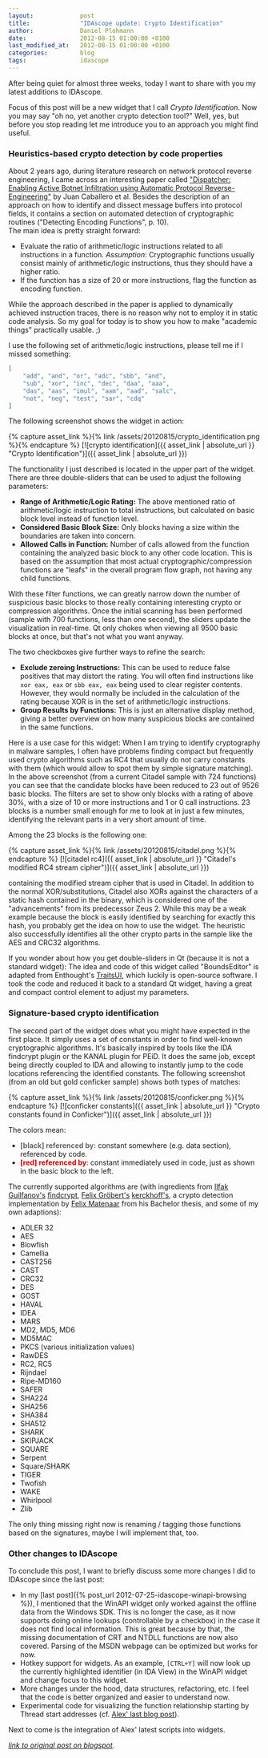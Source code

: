 ```yaml
---
layout:             post
title:              "IDAscope update: Crypto Identification"
author:             Daniel Plohmann
date:               2012-08-15 01:00:00 +0100
last_modified_at:   2012-08-15 01:00:00 +0100
categories:         blog
tags:               idascope
---
```


After being quiet for almost three weeks, today I want to share with you my latest additions to IDAscope. 
 
Focus of this post will be a new widget that I call *Crypto Identification*. 
Now you may say "oh no, yet another crypto detection tool?" Well, yes, but before you stop reading let me introduce you to an approach you might find useful. 
 
### Heuristics-based crypto detection by code properties

About 2 years ago, during literature research on network protocol reverse engineering, I came across an interesting paper called ["Dispatcher: Enabling Active Botnet Infiltration using Automatic Protocol Reverse-Engineering"][dispatcher paper] by Juan Caballero et al. 
Besides the description of an approach on how to identify and dissect message buffers into protocol fields, it contains a section on automated detection of cryptographic routines ("Detecting Encoding Functions", p. 10).  
The main idea is pretty straight forward: 
 * Evaluate the ratio of arithmetic/logic instructions related to all instructions in a function. *Assumption*: Cryptographic functions usually consist mainly of arithmetic/logic instructions, thus they should have a higher ratio.
 * If the function has a size of 20 or more instructions, flag the function as encoding function.

While the approach described in the paper is applied to dynamically achieved instruction traces, there is no reason why not to employ it in static code analysis. So my goal for today is to show you how to make "academic things" practically usable. ;) 
 
I use the following set of arithmetic/logic instructions, please tell me if I missed something: 
```json
[
    "add", "and", "or", "adc", "sbb", "and", 
    "sub", "xor", "inc", "dec", "daa", "aaa", 
    "das", "aas", "imul", "aam", "aad", "salc", 
    "not", "neg", "test", "sar", "cdq"
]
```

The following screenshot shows the widget in action: 

{% capture asset_link %}{% link /assets/20120815/crypto_identification.png %}{% endcapture %}
[![crypto identification]({{ asset_link | absolute_url }} "Crypto Identification")]({{ asset_link | absolute_url }})

The functionality I just described is located in the upper part of the widget. There are three double-sliders that can be used to adjust the following parameters: 
 * **Range of Arithmetic/Logic Rating:** The above mentioned ratio of arithmetic/logic instruction to total instructions, but calculated on basic block level instead of function level.
 * **Considered Basic Block Size:** Only blocks having a size within the boundaries are taken into concern.
 * **Allowed Calls in Function:** Number of calls allowed from the function containing the analyzed basic block to any other code location. This is based on the assumption that most actual cryptographic/compression functions are "leafs" in the overall program flow graph, not having any child functions.

With these filter functions, we can greatly narrow down the number of suspicious basic blocks to those really containing interesting crypto or compression algorithms. 
Once the initial scanning has been performed (sample with 700 functions, less than one second), the sliders update the visualization in real-time. Qt only chokes when viewing all 9500 basic blocks at once, but that's not what you want anyway. 
 
The two checkboxes give further ways to refine the search: 
 * **Exclude zeroing Instructions:** This can be used to reduce false positives that may distort the rating. You will often find instructions like `xor eax, eax` or `sbb eax, eax` being used to clear register contents. However, they would  normally be included in the calculation of the rating because XOR is in the set of arithmetic/logic instructions.
 * **Group Results by Functions:** This is just an alternative display method, giving a better overview on how many suspicious blocks are contained in the same functions.

Here is a use case for this widget: When I am trying to identify cryptography in malware samples, I often have problems finding compact but frequently used crypto algorithms such as RC4 that usually do not carry constants with them (which would allow to spot them by simple signature matching). 
In the above screenshot (from a current Citadel sample with 724 functions) you can see that the candidate blocks have been reduced to 23 out of 9526 basic blocks. 
The filters are set to show only blocks with a rating of above 30%, with a size of 10 or more instructions and 1 or 0 call instructions. 
23 blocks is a number small enough for me to look at in just a few minutes, identifying the relevant parts in a very short amount of time. 
 
Among the 23 blocks is the following one: 

{% capture asset_link %}{% link /assets/20120815/citadel.png %}{% endcapture %}
[![citadel rc4]({{ asset_link | absolute_url }} "Citadel's modified RC4 stream cipher")]({{ asset_link | absolute_url }})

containing the modified stream cipher that is used in Citadel. 
In addition to the normal XOR/substitutions, Citadel also XORs against the characters of a static hash contained in the binary, which is considered one of the "advancements" from its predecessor Zeus 2. 
While this may be a weak example because the block is easily identified by searching for exactly this hash, you probably get the idea on how to use the widget. 
The heuristic also successfully identifies all the other crypto parts in the sample like the AES and CRC32 algorithms. 
 
If you wonder about how you get double-sliders in Qt (because it is not a standard widget): The idea and code of this widget called "BoundsEditor" is adapted from Enthought's [TraitsUI][enthought traitsui], which luckily is open-source software. I took the code and reduced it back to a standard Qt widget, having a great and compact control element to adjust my parameters. 
 
### Signature-based crypto identification

The second part of the widget does what you might have expected in the first place. It simply uses a set of constants in order to find well-known cryptographic algorithms. 
It's basically inspired by tools like the IDA findcrypt plugin or the KANAL plugin for PEiD. It does the same job, except being directly coupled to IDA and allowing to instantly jump to the code locations referencing the identified constants. 
The following screenshot (from an old but gold conficker sample) shows both types of matches: 

{% capture asset_link %}{% link /assets/20120815/conficker.png %}{% endcapture %}
[![conficker constants]({{ asset_link | absolute_url }} "Crypto constants found in Conficker")]({{ asset_link | absolute_url }})

The colors mean: 
 * **<span style="color: #666666;">[black] referenced by:</span>** constant somewhere (e.g. data section), referenced by code.
 * **<span style="color: #cc0000;">[red] referenced by</span>**: constant immediately used in code, just as shown in the basic block to the left.

The currently supported algorithms are (with ingredients from [Ilfak Guilfanov's][twitter ilfak] [findcrypt][findcrypt], [Felix Gröbert's][twitter felix] [kerckhoff's][kerckhoff], a crypto detection implementation by [Felix Matenaar][twitter pleed] from his Bachelor thesis, and some of my own adaptions): 
 * ADLER 32
 * AES
 * Blowfish
 * Camellia
 * CAST256
 * CAST
 * CRC32
 * DES
 * GOST
 * HAVAL
 * IDEA
 * MARS
 * MD2, MD5, MD6
 * MD5MAC
 * PKCS (various initialization values)
 * RawDES
 * RC2, RC5
 * Rijndael
 * Ripe-MD160
 * SAFER
 * SHA224
 * SHA256
 * SHA384
 * SHA512
 * SHARK
 * SKIPJACK
 * SQUARE
 * Serpent
 * Square/SHARK
 * TIGER
 * Twofish
 * WAKE
 * Whirlpool
 * Zlib

The only thing missing right now is renaming / tagging those functions based on the signatures, maybe I will implement that, too. 

### Other changes to IDAscope

To conclude this post, I want to briefly discuss some more changes I did to IDAscope since the last post: 
 * In my [last post]({% post_url 2012-07-25-idascope-winapi-browsing %}), I mentioned that the WinAPI widget only worked against the offline data from the Windows SDK. This is no longer the case, as it now supports doing online lookups (controllable by a checkbox) in the case it does not find local information. This is great because by that, the missing documentation of CRT and NTDLL functions are now also covered. Parsing of the MSDN webpage can be optimized but works for now.
 * Hotkey support for widgets. As an example, `[CTRL+Y]` will now look up the currently highlighted identifier (in IDA View) in the WinAPI widget and change focus to this widget.
 * More changes under the hood, data structures, refactoring, etc. I feel that the code is better organized and easier to understand now.
 * Experimental code for visualizing the function relationship starting by Thread start addresses (cf. [Alex' last blog post][blog alex]).

Next to come is the integration of Alex' latest scripts into widgets. 

*[link to original post on blogspot][blogspot post].*

[dispatcher paper]: http://bitblaze.cs.berkeley.edu/papers/dispatcher_ccs09.pdf
[enthought traitsui]: https://github.com/enthought/traitsui
[twitter ilfak]: http://twitter.com/ilfak
[findcrypt]: http://www.hexblog.com/?p=28
[twitter felix]: http://twitter.com/fel1x
[kerckhoff]: http://code.google.com/p/kerckhoffs/
[twitter pleed]: http://twitter.com/pleed_
[blog alex]: http://hooked-on-mnemonics.blogspot.de/2012/08/ida-thread-analysis-sript.html

[blogspot post]: https://pnx-tf.blogspot.com/2012/08/idascope-update-crypto-identification.html